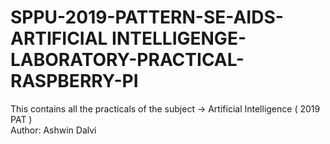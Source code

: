 # SPPU-2019-PATTERN-SE-AIDS-ARTIFICIAL INTELLIGENGE-LABORATORY-PRACTICAL-RASPBERRY-PI
This contains all the practicals of the subject -> Artificial Intelligence ( 2019 PAT )
<br>
Author: Ashwin Dalvi

